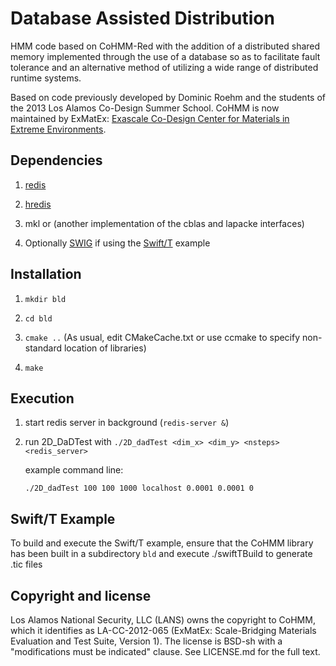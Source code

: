 Database Assisted Distribution
=========

HMM code based on CoHMM-Red with the addition of a distributed shared memory implemented through the use of a database so as to facilitate fault tolerance and an alternative method of utilizing a wide range of
distributed runtime systems.

Based on code previously developed by Dominic Roehm and the students of the 2013 Los Alamos Co-Design Summer School. CoHMM is now maintained by ExMatEx: [Exascale Co-Design Center for Materials in Extreme Environments](exmatex.org).

Dependencies
------------

1. [redis](http://redis.io)

2. [hredis](https://github.com/redis/hiredis)

3. mkl or (another implementation of the cblas and lapacke interfaces)

4. Optionally [SWIG](http://www.swig.org/) if using the [Swift/T](swift-lang.org/Swift-T/) example

Installation
------------

1. `mkdir bld`

2. `cd bld`

3. `cmake ..`
    (As usual, edit CMakeCache.txt or use ccmake to specify non-standard location of libraries)

4. `make`

Execution
---------

1. start redis server in background (`redis-server &`)

2. run 2D_DaDTest with `./2D_dadTest <dim_x> <dim_y> <nsteps> <redis_server>`

   example command line:

   `./2D_dadTest 100 100 1000 localhost 0.0001 0.0001 0`

Swift/T Example
---------
To build and execute the Swift/T example, ensure that the CoHMM library has been built in a subdirectory `bld` and execute ./swiftTBuild to generate .tic files

Copyright and license
---------------------

Los Alamos National Security, LLC (LANS) owns the copyright to CoHMM, which it identifies as LA-CC-2012-065 (ExMatEx: Scale-Bridging Materials Evaluation and Test Suite, Version 1). The license is BSD-sh with a "modifications must be indicated" clause.  See LICENSE.md for the full text.

